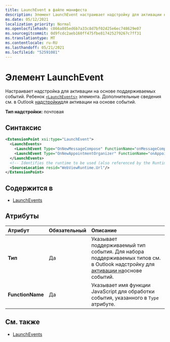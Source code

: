 ```yaml
---
title: LaunchEvent в файле манифеста
description: Элемент LaunchEvent настраивает надстройку для активации на основе поддерживаемых событий.
ms.date: 05/12/2021
localization_priority: Normal
ms.openlocfilehash: c866a085ed6b7a33c8d7bf02d25e6ec748629e07
ms.sourcegitcommit: 0d9fcdc2aeb160ff475fbe817425279267c7ff31
ms.translationtype: MT
ms.contentlocale: ru-RU
ms.lasthandoff: 05/21/2021
ms.locfileid: "52591081"
---
```

# <a name="launchevent-element"></a>Элемент LaunchEvent

Настраивает надстройка для активации на основе поддерживаемых событий. Ребенок [`<LaunchEvents>`](launchevents.md) элемента. Дополнительные сведения см. в Outlook [надстройки](../../outlook/autolaunch.md)для активации на основе событий.

**Тип надстройки:** почтовая

## <a name="syntax"></a>Синтаксис

```XML
<ExtensionPoint xsi:type="LaunchEvent">
  <LaunchEvents>
    <LaunchEvent Type="OnNewMessageCompose" FunctionName="onMessageComposeHandler"/>
    <LaunchEvent Type="OnNewAppointmentOrganizer" FunctionName="onAppointmentComposeHandler"/>
  </LaunchEvents>
  <!-- Identifies the runtime to be used (also referenced by the Runtime element). -->
  <SourceLocation resid="WebViewRuntime.Url"/>
</ExtensionPoint>
```

## <a name="contained-in"></a>Содержится в

- [LaunchEvents](launchevents.md)

## <a name="attributes"></a>Атрибуты

|  Атрибут  |  Обязательный  |  Описание  |
|:-----|:-----|:-----|
|  **Тип**  |  Да  | Указывает поддерживаемый тип события. Для набора поддерживаемых типов см. в Outlook надстройку для [активации на](../../outlook/autolaunch.md#supported-events)основе событий. |
|  **FunctionName**  |  Да  | Указывает имя функции JavaScript для обработки события, указанного в `Type` атрибуте. |

## <a name="see-also"></a>См. также

- [LaunchEvents](launchevents.md)
